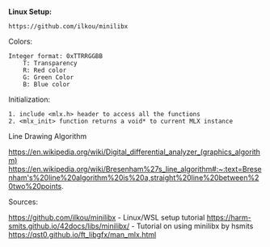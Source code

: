 **Linux Setup:**

	https://github.com/ilkou/minilibx

Colors:

	Integer format: 0xTTRRGGBB
		T: Transparency
		R: Red color
		G: Green Color
		B: Blue color

Initialization:

	1. include <mlx.h> header to access all the functions
	2. <mlx_init> function returns a void* to current MLX instance


Line Drawing Algorithm

https://en.wikipedia.org/wiki/Digital_differential_analyzer_(graphics_algorithm)
https://en.wikipedia.org/wiki/Bresenham%27s_line_algorithm#:~:text=Bresenham's%20line%20algorithm%20is%20a,straight%20line%20between%20two%20points.

Sources:

https://github.com/ilkou/minilibx - Linux/WSL setup tutorial
https://harm-smits.github.io/42docs/libs/minilibx/ - Tutorial on using minilibx by hsmits
https://qst0.github.io/ft_libgfx/man_mlx.html
